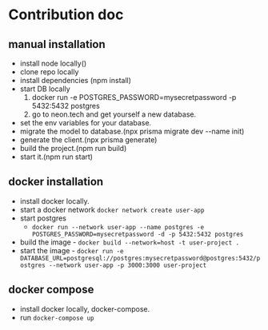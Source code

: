 # Contribution doc

## manual installation

-   install node locally()
-   clone repo locally
-   install dependencies (npm install)
-   start DB locally
    1. docker run -e POSTGRES_PASSWORD=mysecretpassword -p 5432:5432 postgres
    2. go to neon.tech and get yourself a new database.
-   set the env variables for your database.
-   migrate the model to database.(npx prisma migrate dev --name init)
-   generate the client.(npx prisma generate)
-   build the project.(npm run build)
-   start it.(npm run start)

## docker installation

-   install docker locally.
-   start a docker network `docker network create user-app`
-   start postgres
    -   `docker run --network user-app --name postgres -e POSTGRES_PASSWORD=mysecretpassword -d -p 5432:5432 postgres`
-   build the image - `docker build --network=host -t user-project .`
-   start the image - `docker run -e DATABASE_URL=postgresql://postgres:mysecretpassword@postgres:5432/postgres --network user-app -p 3000:3000 user-project`

## docker compose

-   install docker locally, docker-compose.
-   run `docker-compose up`
